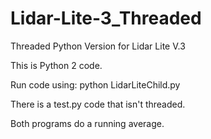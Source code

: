 # Lidar-Lite-3_Threaded
Threaded Python Version for Lidar Lite V.3

This is Python 2 code.

Run code using:
python LidarLiteChild.py

There is a test.py code that isn't threaded.

Both programs do a running average.
